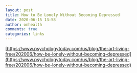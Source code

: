 ```yaml
---
layout: post
title: How to Be Lonely Without Becoming Depressed
date: 2020-06-15 13:58
author: onhealth
comments: true
categories: links
---
```


[https://www.psychologytoday.com/us/blog/the-art-living-free/202006/how-be-lonely-without-becoming-depressed](https://www.psychologytoday.com/us/blog/the-art-living-free/202006/how-be-lonely-without-becoming-depressed)
